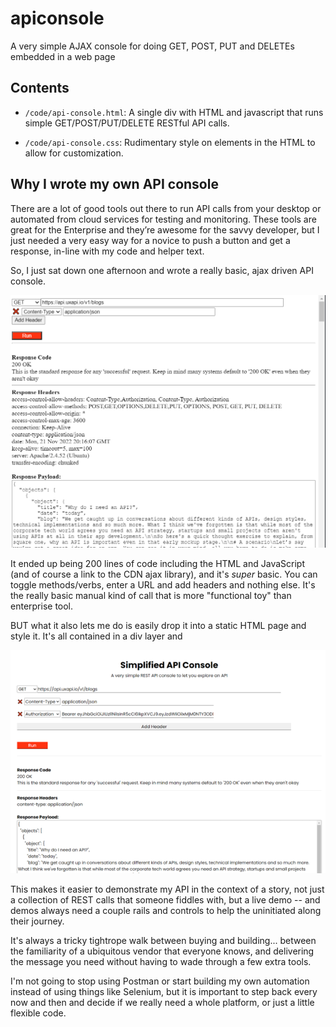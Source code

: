 # apiconsole
A very simple AJAX console for doing GET, POST, PUT and DELETEs embedded in a web page

## Contents

* `/code/api-console.html`: A single div with HTML and javascript that runs simple GET/POST/PUT/DELETE RESTful API calls.

* `/code/api-console.css`: Rudimentary style on elements in the HTML to allow for customization.

## Why I wrote my own API console

There are a lot of good tools out there to run API calls from your desktop or automated from cloud services for testing and monitoring.  These tools are great for the Enterprise and they’re awesome for the savvy developer, but I just needed a very easy way for a novice to push a button and get a response, in-line with my code and helper text.

So, I just sat down one afternoon and wrote a really basic, ajax driven API console.

![Separating Concerns -- bullet points](images/api-console-raw.png)

It ended up being 200 lines of code including the HTML and JavaScript (and of course a link to the CDN ajax library), and it's *super* basic. You can toggle methods/verbs,  enter a URL and add headers and nothing else.  It's the really basic manual kind of call that is more "functional toy" than enterprise tool.

BUT what it also lets me do is easily drop it into a static HTML page and style it.  It's all contained in a div layer and

![Separating Concerns -- bullet points](images/api-console.png)

This makes it easier to demonstrate my API in the context of a story, not just a collection of REST calls that someone fiddles with, but a live demo -- and demos always need a couple rails and controls to help the uninitiated along their journey.

It's always a tricky tightrope walk between buying and building... between the familiarity of a ubiquitous vendor that everyone knows, and delivering the message you need without having to wade through a few extra tools.

I'm not going to stop using Postman or start building my own automation instead of using things like Selenium, but it is important to step back every now and then and decide if we really need a whole platform, or just a little flexible code.
